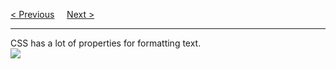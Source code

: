 <a href="/CSS/Outline/Offset.md">&lt; Previous</a>
&nbsp;&nbsp;&nbsp;
<a href="/CSS/Text/Colors.md">Next &gt;</a>
<hr>
CSS has a lot of properties for formatting text.
<br>
<img src="https://i.imgur.com/8P0ykIz.png">
